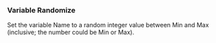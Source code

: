### Variable Randomize

Set the variable Name to a random integer value between Min and Max
(inclusive; the number could be Min or Max).
